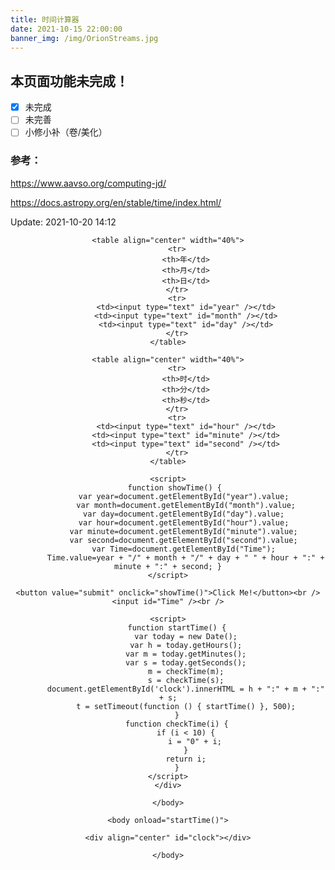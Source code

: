 ```yaml
---
title: 时间计算器
date: 2021-10-15 22:00:00
banner_img: /img/OrionStreams.jpg
---
```


## 本页面功能未完成！

- [x] 未完成
- [ ] 未完善
- [ ] 小修小补（卷/美化）

### 参考：

https://www.aavso.org/computing-jd/

https://docs.astropy.org/en/stable/time/index.html/

Update: 2021-10-20 14:12

<html>
<div class="markdown-body">
<head>
    <meta charset="utf-8" />
    <title>Date Calculator</title>
</head>
<body>
    <div align="center">

    <table align="center" width="40%">
        <tr>
            <th>年</td>
            <th>月</td>
            <th>日</td>
        </tr>
        <tr>
            <td><input type="text" id="year" /></td>
            <td><input type="text" id="month" /></td>
            <td><input type="text" id="day" /></td>
        </tr>
    </table>
    
    <table align="center" width="40%">
        <tr>
            <th>时</td>
            <th>分</td>
            <th>秒</td>
        </tr>
        <tr>
            <td><input type="text" id="hour" /></td>
            <td><input type="text" id="minute" /></td>
            <td><input type="text" id="second" /></td>
        </tr>
    </table>
    
    <script>
        function showTime() { 
            var year=document.getElementById("year").value; 
            var month=document.getElementById("month").value;
            var day=document.getElementById("day").value; 
            var hour=document.getElementById("hour").value; 
            var minute=document.getElementById("minute").value; 
            var second=document.getElementById("second").value; 
            var Time=document.getElementById("Time"); 
            Time.value=year + "/" + month + "/" + day + " " + hour + ":" + minute + ":" + second; }
    </script>
    
    <button value="submit" onclick="showTime()">Click Me!</button><br />
    <input id="Time" /><br />
    
    <script>
        function startTime() {
            var today = new Date();
            var h = today.getHours();
            var m = today.getMinutes();
            var s = today.getSeconds();
            m = checkTime(m);
            s = checkTime(s);
            document.getElementById('clock').innerHTML = h + ":" + m + ":" + s;
            t = setTimeout(function () { startTime() }, 500);
        }
        function checkTime(i) {
            if (i < 10) {
                i = "0" + i;
            }
            return i;
        }
    </script>
    </div>
    
    </body>
    
    <body onload="startTime()">
    
    <div align="center" id="clock"></div>
    
    </body>
</div>
</html>
